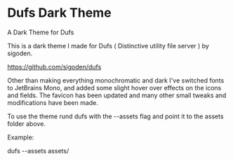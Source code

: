 # Dufs Dark Theme
A Dark Theme for Dufs

This is a dark theme I made for Dufs ( Distinctive utility file server ) by sigoden.

https://github.com/sigoden/dufs

Other than making everything monochromatic and dark I've switched fonts to JetBrains Mono, and added some slight hover over effects on the icons and fields. 
The favicon has been updated and many other small tweaks and modifications have been made.

To use the theme rund dufs with the --assets flag and point it to the assets folder above. 

Example:

dufs --assets assets/

